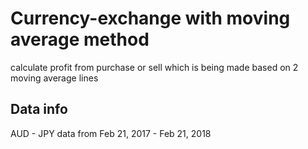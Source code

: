 # Currency-exchange with moving average method

calculate profit from purchase or sell which is being made based on 2 moving average lines

## Data info

AUD - JPY data from Feb 21, 2017 - Feb 21, 2018